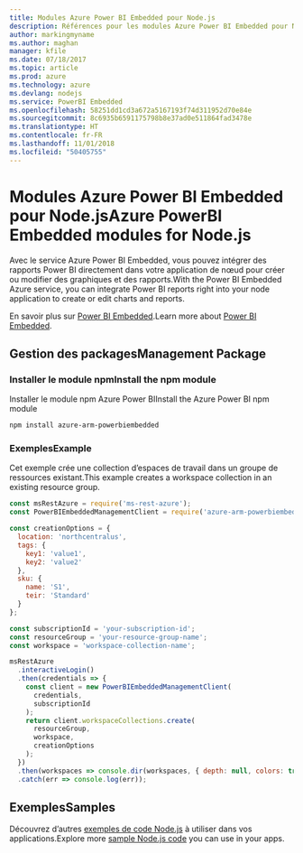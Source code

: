 ```yaml
---
title: Modules Azure Power BI Embedded pour Node.js
description: Références pour les modules Azure Power BI Embedded pour Node.js
author: markingmyname
ms.author: maghan
manager: kfile
ms.date: 07/18/2017
ms.topic: article
ms.prod: azure
ms.technology: azure
ms.devlang: nodejs
ms.service: PowerBI Embedded
ms.openlocfilehash: 58251dd1cd3a672a5167193f74d311952d70e84e
ms.sourcegitcommit: 8c6935b6591175798b8e37ad0e511864fad3478e
ms.translationtype: HT
ms.contentlocale: fr-FR
ms.lasthandoff: 11/01/2018
ms.locfileid: "50405755"
---
```

# <a name="azure-powerbi-embedded-modules-for-nodejs"></a><span data-ttu-id="ad7a7-103">Modules Azure Power BI Embedded pour Node.js</span><span class="sxs-lookup"><span data-stu-id="ad7a7-103">Azure PowerBI Embedded modules for Node.js</span></span>

<span data-ttu-id="ad7a7-104">Avec le service Azure Power BI Embedded, vous pouvez intégrer des rapports Power BI directement dans votre application de nœud pour créer ou modifier des graphiques et des rapports.</span><span class="sxs-lookup"><span data-stu-id="ad7a7-104">With the Power BI Embedded Azure service, you can integrate Power BI reports right into your node application to create or edit charts and reports.</span></span>

<span data-ttu-id="ad7a7-105">En savoir plus sur [Power BI Embedded](https://powerbi.microsoft.com/documentation/powerbi-developer-embedding/).</span><span class="sxs-lookup"><span data-stu-id="ad7a7-105">Learn more about [Power BI Embedded](https://powerbi.microsoft.com/documentation/powerbi-developer-embedding/).</span></span>

## <a name="management-package"></a><span data-ttu-id="ad7a7-106">Gestion des packages</span><span class="sxs-lookup"><span data-stu-id="ad7a7-106">Management Package</span></span>

### <a name="install-the-npm-module"></a><span data-ttu-id="ad7a7-107">Installer le module npm</span><span class="sxs-lookup"><span data-stu-id="ad7a7-107">Install the npm module</span></span>

<span data-ttu-id="ad7a7-108">Installer le module npm Azure Power BI</span><span class="sxs-lookup"><span data-stu-id="ad7a7-108">Install the Azure Power BI npm module</span></span>

```bash
npm install azure-arm-powerbiembedded
```

### <a name="example"></a><span data-ttu-id="ad7a7-109">Exemples</span><span class="sxs-lookup"><span data-stu-id="ad7a7-109">Example</span></span>

<span data-ttu-id="ad7a7-110">Cet exemple crée une collection d’espaces de travail dans un groupe de ressources existant.</span><span class="sxs-lookup"><span data-stu-id="ad7a7-110">This example creates a workspace collection in an existing resource group.</span></span>

```javascript
const msRestAzure = require('ms-rest-azure');
const PowerBIEmbeddedManagementClient = require('azure-arm-powerbiembedded');

const creationOptions = {
  location: 'northcentralus',
  tags: {
    key1: 'value1',
    key2: 'value2'
  },
  sku: {
    name: 'S1',
    teir: 'Standard'
  }
};

const subscriptionId = 'your-subscription-id';
const resourceGroup = 'your-resource-group-name';
const workspace = 'workspace-collection-name';

msRestAzure
  .interactiveLogin()
  .then(credentials => {
    const client = new PowerBIEmbeddedManagementClient(
      credentials,
      subscriptionId
    );
    return client.workspaceCollections.create(
      resourceGroup,
      workspace,
      creationOptions
    );
  })
  .then(workspaces => console.dir(workspaces, { depth: null, colors: true }))
  .catch(err => console.log(err));
```

## <a name="samples"></a><span data-ttu-id="ad7a7-111">Exemples</span><span class="sxs-lookup"><span data-stu-id="ad7a7-111">Samples</span></span>

<span data-ttu-id="ad7a7-112">Découvrez d’autres [exemples de code Node.js](https://azure.microsoft.com/resources/samples/?platform=nodejs) à utiliser dans vos applications.</span><span class="sxs-lookup"><span data-stu-id="ad7a7-112">Explore more [sample Node.js code](https://azure.microsoft.com/resources/samples/?platform=nodejs) you can use in your apps.</span></span>
